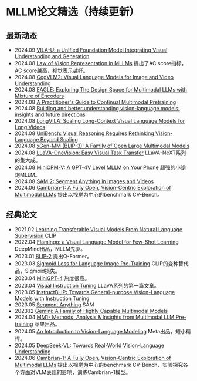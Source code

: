 # MLLM论文精选（持续更新）

## 最新动态
- 2024.09 [VILA-U: a Unified Foundation Model Integrating Visual Understanding and Generation](https://www.arxiv.org/pdf/2409.04429) 
- 2024.08 [Law of Vision Representation in MLLMs](https://arxiv.org/abs/2408.16357) 提出了AC score指标，AC score越高，视觉表示越好。
- 2024.08 [CogVLM2: Visual Language Models for Image and Video Understanding](https://arxiv.org/abs/2408.16500)
- 2024.08 [EAGLE: Exploring The Design Space for Multimodal LLMs with Mixture of Encoders](https://arxiv.org/pdf/2408.15998)
- 2024.08 [A Practitioner's Guide to Continual Multimodal Pretraining](https://www.arxiv.org/abs/2408.14471)
- 2024.08 [Building and better understanding vision-language models: insights and future directions](https://www.arxiv.org/pdf/2408.12637)
- 2024.08 [LongVILA: Scaling Long-Context Visual Language Models for Long Videos](https://arxiv.org/abs/2408.10188)
- 2024.08 [UniBench: Visual Reasoning Requires Rethinking Vision-Language Beyond Scaling](https://arxiv.org/pdf/2408.04810)
- 2024.08 [xGen-MM (BLIP-3): A Family of Open Large Multimodal Models](https://www.arxiv.org/abs/2408.08872) 
- 2024.08 [LLaVA-OneVision: Easy Visual Task Transfer](https://arxiv.org/abs/2408.03326) LLaVA-NeXT系列的集大成。
- 2024.08 [MiniCPM-V: A GPT-4V Level MLLM on Your Phone](https://arxiv.org/abs/2408.01800) 超强的小钢炮MLLM。
- 2024.08 [SAM 2: Segment Anything in Images and Videos](https://arxiv.org/abs/2408.00714) 
- 2024.06 [Cambrian-1: A Fully Open, Vision-Centric Exploration of Multimodal LLMs](https://arxiv.org/abs/2406.16860) 提出以视觉为中心的benchmark CV-Bench。

## 经典论文
- 2021.02 [Learning Transferable Visual Models From Natural Language Supervision](https://arxiv.org/pdf/2103.00020) CLIP
- 2022.04 [Flamingo: a Visual Language Model for Few-Shot Learning](https://proceedings.neurips.cc/paper_files/paper/2022/file/960a172bc7fbf0177ccccbb411a7d800-Paper-Conference.pdf) DeepMind出品，MLLM先驱。
- 2023.01 [BLIP-2](https://arxiv.org/abs/2301.12597) 提出Q-Former。
- 2023.03 [Sigmoid Loss for Language Image Pre-Training](https://arxiv.org/abs/2303.15343) CLIP的变种替代品，Sigmoid损失。
- 2023.04 [MiniGPT-4](https://arxiv.org/abs/2304.10592) 热度很高。
- 2023.04 [Visual Instruction Tuning](https://arxiv.org/abs/2304.08485) LLaVA系列的第一篇文章。
- 2023.05 [InstructBLIP: Towards General-purpose Vision-Language Models with Instruction Tuning](https://arxiv.org/abs/2305.06500) 
- 2023.05 [Segment Anything](https://arxiv.org/abs/2304.02643) SAM
- 2023.12 [Gemini: A Family of Highly Capable Multimodal Models](https://arxiv.org/pdf/2312.11805) 
- 2024.04 [MM1- Methods, Analysis & Insights from Multimodal LLM Pre-training](https://arxiv.org/abs/2403.09611) 苹果出品。
- 2024.05 [An Introduction to Vision-Language Modeling](https://arxiv.org/pdf/2405.17247) Meta出品，短小精悍。
- 2024.05 [DeepSeek-VL: Towards Real-World Vision-Language Understanding](https://arxiv.org/pdf/2403.05525)
- 2024.06 [Cambrian-1: A Fully Open, Vision-Centric Exploration of Multimodal LLMs](https://arxiv.org/abs/2406.16860) 提出以视觉为中心的benchmark CV-Bench，实验探究各个方面对VLM表现的影响，训练Cambrian-1模型。
